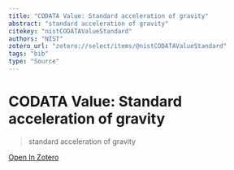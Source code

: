 ```yaml
---
title: "CODATA Value: Standard acceleration of gravity"
abstract: "standard acceleration of gravity"
citekey: "nistCODATAValueStandard"
authors: "NIST"
zotero_url: "zotero://select/items/@nistCODATAValueStandard"
tags: "bib"
type: "Source"
---
```


# CODATA Value: Standard acceleration of gravity 
> standard acceleration of gravity

[Open In Zotero](zotero://select/items/@nistCODATAValueStandard)
